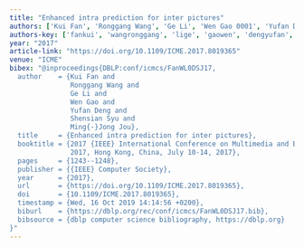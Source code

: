```yaml
---
title: "Enhanced intra prediction for inter pictures"
authors: ['Kui Fan', 'Ronggang Wang', 'Ge Li', 'Wen Gao 0001', 'Yufan Deng', 'Shensian Syu', 'Ming-Jong Jou']
authors-key: ['fankui', 'wangronggang', 'lige', 'gaowen', 'dengyufan', 'syushensian', 'joumingjong']
year: "2017"
article-link: "https://doi.org/10.1109/ICME.2017.8019365"
venue: "ICME"
bibex: "@inproceedings{DBLP:conf/icmcs/FanWL0DSJ17,
  author    = {Kui Fan and
               Ronggang Wang and
               Ge Li and
               Wen Gao and
               Yufan Deng and
               Shensian Syu and
               Ming{-}Jong Jou},
  title     = {Enhanced intra prediction for inter pictures},
  booktitle = {2017 {IEEE} International Conference on Multimedia and Expo, {ICME}
               2017, Hong Kong, China, July 10-14, 2017},
  pages     = {1243--1248},
  publisher = {{IEEE} Computer Society},
  year      = {2017},
  url       = {https://doi.org/10.1109/ICME.2017.8019365},
  doi       = {10.1109/ICME.2017.8019365},
  timestamp = {Wed, 16 Oct 2019 14:14:56 +0200},
  biburl    = {https://dblp.org/rec/conf/icmcs/FanWL0DSJ17.bib},
  bibsource = {dblp computer science bibliography, https://dblp.org}
}"
---
```

